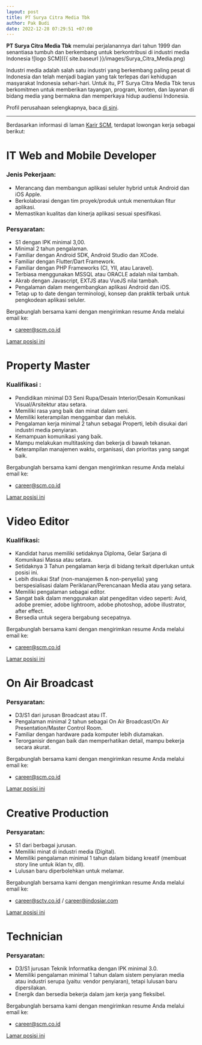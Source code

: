 ```yaml
---
layout: post
title: PT Surya Citra Media Tbk
author: Pak Budi
date: 2022-12-28 07:29:51 +07:00
---
```


**PT Surya Citra Media Tbk** memulai perjalanannya dari tahun 1999 dan senantiasa tumbuh dan berkembang untuk berkontribusi di industri media Indonesia
![logo SCM]({{ site.baseurl }}/images/Surya_Citra_Media.png)

Industri media adalah salah satu industri yang berkembang paling pesat di Indonesia dan telah menjadi bagian yang tak terlepas dari kehidupan masyarakat Indonesia sehari-hari. Untuk itu, PT Surya Citra Media Tbk terus berkomitmen untuk memberikan tayangan, program, konten, dan layanan di bidang media yang bermakna dan memperkaya hidup audiensi Indonesia.

Profil perusahaan selengkapnya, baca [di sini](https://www.scm.co.id/company-overview).

---

Berdasarkan informasi di laman [Karir SCM](https://www.scm.co.id/career-opportunities), terdapat lowongan kerja sebagai berikut:

# IT Web and Mobile Developer

### Jenis Pekerjaan:

* Merancang dan membangun aplikasi seluler hybrid untuk Android dan iOS Apple.
* Berkolaborasi dengan tim proyek/produk untuk menentukan fitur aplikasi.
* Memastikan kualitas dan kinerja aplikasi sesuai spesifikasi.

### Persyaratan:

* S1 dengan IPK minimal 3,00.
* Minimal 2 tahun pengalaman.
* Familiar dengan Android SDK, Android Studio dan XCode.
* Familiar dengan Flutter/Dart Framework.
* Familiar dengan PHP Frameworks (CI, YII, atau Laravel).
* Terbiasa menggunakan MSSQL atau ORACLE adalah nilai tambah.
* Akrab dengan Javascript, EXTJS atau VueJS nilai tambah.
* Pengalaman dalam mengembangkan aplikasi Android dan iOS.
* Tetap up to date dengan terminologi, konsep dan praktik terbaik untuk pengkodean aplikasi seluler.

Bergabunglah bersama kami dengan mengirimkan resume Anda melalui email ke:
* career@scm.co.id

<div class="apply"><a href="mailto:career@scm.co.id">Lamar posisi ini</a></div>

# Property Master

### Kualifikasi : 

* Pendidikan minimal D3 Seni Rupa/Desain Interior/Desain Komunikasi Visual/Arsitektur atau setara.
* Memiliki rasa yang baik dan minat dalam seni.
* Memiliki keterampilan menggambar dan melukis.
* Pengalaman kerja minimal 2 tahun sebagai Properti, lebih disukai dari industri media penyiaran.
* Kemampuan komunikasi yang baik.
* Mampu melakukan multitasking dan bekerja di bawah tekanan.
* Keterampilan manajemen waktu, organisasi, dan prioritas yang sangat baik.

Bergabunglah bersama kami dengan mengirimkan resume Anda melalui email ke:
* career@scm.co.id

<div class="apply"><a href="mailto:career@scm.co.id">Lamar posisi ini</a></div>

# Video Editor

### Kualifikasi:

* Kandidat harus memiliki setidaknya Diploma, Gelar Sarjana di Komunikasi Massa atau setara.
* Setidaknya 3 Tahun pengalaman kerja di bidang terkait diperlukan untuk posisi ini.
* Lebih disukai Staf (non-manajemen & non-penyelia) yang berspesialisasi dalam Periklanan/Perencanaan Media atau yang setara.
* Memiliki pengalaman sebagai editor.
* Sangat baik dalam menggunakan alat pengeditan video seperti: Avid, adobe premier, adobe lightroom, adobe photoshop, adobe illustrator, after effect.
* Bersedia untuk segera bergabung secepatnya.

Bergabunglah bersama kami dengan mengirimkan resume Anda melalui email ke:
* career@scm.co.id

<div class="apply"><a href="mailto:career@scm.co.id">Lamar posisi ini</a></div>

# On Air Broadcast

### Persyaratan:

* D3/S1 dari jurusan Broadcast atau IT.
* Pengalaman minimal 2 tahun sebagai On Air Broadcast/On Air Presentation/Master Control Room.
* Familiar dengan hardware pada komputer lebih diutamakan.
* Terorganisir dengan baik dan memperhatikan detail, mampu bekerja secara akurat.

Bergabunglah bersama kami dengan mengirimkan resume Anda melalui email ke:
* career@scm.co.id

<div class="apply"><a href="mailto:career@scm.co.id">Lamar posisi ini</a></div>

# Creative Production

### Persyaratan:

* S1 dari berbagai jurusan.
* Memiliki minat di industri media (Digital).
* Memiliki pengalaman minimal 1 tahun dalam bidang kreatif (membuat story line untuk iklan tv, dll).
* Lulusan baru diperbolehkan untuk melamar.

Bergabunglah bersama kami dengan mengirimkan resume Anda melalui email ke:
* career@sctv.co.id / career@indosiar.com

<div class="apply"><a href="mailto:career@sctv.co.id">Lamar posisi ini</a></div>

# Technician

### Persyaratan:

* D3/S1 jurusan Teknik Informatika dengan IPK minimal 3.0.
* Memiliki pengalaman minimal 1 tahun dalam sistem penyiaran media atau industri serupa (yaitu: vendor penyiaran), tetapi lulusan baru dipersilakan.
* Energik dan bersedia bekerja dalam jam kerja yang fleksibel.

Bergabunglah bersama kami dengan mengirimkan resume Anda melalui email ke:
* career@scm.co.id

<div class="apply"><a href="mailto:career@scm.co.id">Lamar posisi ini</a></div>
